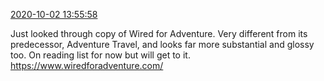 [2020-10-02 13:55:58](https://mstdn.social/@hill_wanderer/104965535048885744)

Just looked through copy of Wired for Adventure. Very different from its predecessor, Adventure Travel, and looks far more substantial and glossy too. On reading list for now but will get to it. <a href="https://www.wiredforadventure.com/" target="_blank" rel="nofollow noopener noreferrer" translate="no">https://www.<span class="">wiredforadventure.com/</a>